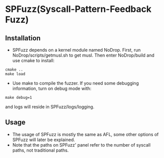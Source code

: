 # SPFuzz(Syscall-Pattern-Feedback Fuzz)

## Installation
* SPFuzz depends on a kernel module named NoDrop. 
First, run NoDrop/scripts/getmusl.sh to get musl.
Then enter NoDrop/build and use cmake to install:
```
cmake ..
make load
```
* Use make to compile the fuzzer. 
If you need some debugging information, turn on debug mode with: 
```
make debug=1
```
and logs will reside in SPFuzz/logs/logging.

## Usage
* The usage of SPFuzz is mostly the same as AFL, some other options of SPFuzz will later be explained.
* Note that the paths on SPFuzz' panel refer to the number of syscall paths, not traditional paths.

